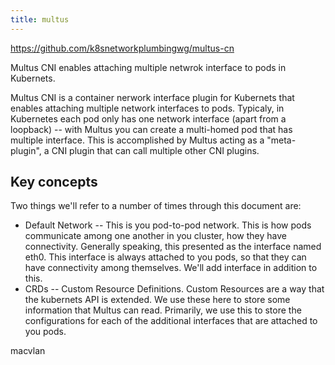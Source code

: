 ```yaml
---
title: multus
---
```


https://github.com/k8snetworkplumbingwg/multus-cn



Multus CNI enables attaching multiple netwrok interface to pods in Kubernets.



Multus CNI is a container nerwork interface plugin for Kubernets that enables attaching multiple network interfaces to pods. Typicaly, in Kubernetes each pod only has one network interface (apart from a loopback) -- with Multus you can create a multi-homed pod that has multiple interface. This is accomplished by Multus acting as a "meta-plugin", a CNI plugin that can call multiple other CNI plugins.



## Key concepts

Two things we'll refer to a number of times through this document are:

- Default Network -- This is you pod-to-pod network. This is how pods communicate among one another in you cluster, how they have connectivity. Generally speaking, this presented as the interface named eth0.  This interface is always attached to you pods, so that they can have connectivity among themselves. We'll add interface in addition to this.
- CRDs -- Custom Resource Definitions. Custom Resources are a way that the kubernets API is extended. We use these here to store some information that Multus can read. Primarily, we use this to store the configurations for each of the additional interfaces that are attached to you pods.





macvlan

